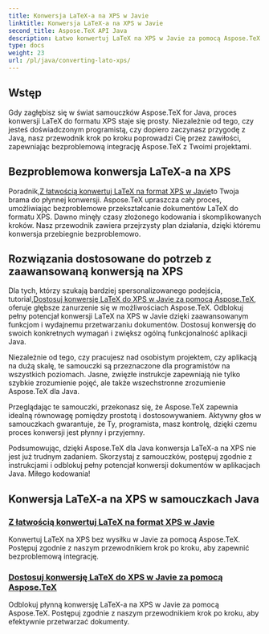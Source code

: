 ```yaml
---
title: Konwersja LaTeX-a na XPS w Javie
linktitle: Konwersja LaTeX-a na XPS w Javie
second_title: Aspose.TeX API Java
description: Łatwo konwertuj LaTeX na XPS w Javie za pomocą Aspose.TeX. Przewodnik krok po kroku dotyczący bezproblemowej integracji i wydajnego przetwarzania dokumentów.
type: docs
weight: 23
url: /pl/java/converting-lato-xps/
---
```

## Wstęp

Gdy zagłębisz się w świat samouczków Aspose.TeX for Java, proces konwersji LaTeX do formatu XPS staje się prosty. Niezależnie od tego, czy jesteś doświadczonym programistą, czy dopiero zaczynasz przygodę z Javą, nasz przewodnik krok po kroku poprowadzi Cię przez zawiłości, zapewniając bezproblemową integrację Aspose.TeX z Twoimi projektami.

## Bezproblemowa konwersja LaTeX-a na XPS
 Poradnik,[Z łatwością konwertuj LaTeX na format XPS w Javie](./simple-xps-conversion/)to Twoja brama do płynnej konwersji. Aspose.TeX upraszcza cały proces, umożliwiając bezproblemowe przekształcanie dokumentów LaTeX do formatu XPS. Dawno minęły czasy złożonego kodowania i skomplikowanych kroków. Nasz przewodnik zawiera przejrzysty plan działania, dzięki któremu konwersja przebiegnie bezproblemowo.

## Rozwiązania dostosowane do potrzeb z zaawansowaną konwersją na XPS
 Dla tych, którzy szukają bardziej spersonalizowanego podejścia, tutorial,[Dostosuj konwersję LaTeX do XPS w Javie za pomocą Aspose.TeX](./advanced-xps-conversion/), oferuje głębsze zanurzenie się w możliwościach Aspose.TeX. Odblokuj pełny potencjał konwersji LaTeX na XPS w Javie dzięki zaawansowanym funkcjom i wydajnemu przetwarzaniu dokumentów. Dostosuj konwersję do swoich konkretnych wymagań i zwiększ ogólną funkcjonalność aplikacji Java.

Niezależnie od tego, czy pracujesz nad osobistym projektem, czy aplikacją na dużą skalę, te samouczki są przeznaczone dla programistów na wszystkich poziomach. Jasne, zwięzłe instrukcje zapewniają nie tylko szybkie zrozumienie pojęć, ale także wszechstronne zrozumienie Aspose.TeX dla Java.

Przeglądając te samouczki, przekonasz się, że Aspose.TeX zapewnia idealną równowagę pomiędzy prostotą i dostosowywaniem. Aktywny głos w samouczkach gwarantuje, że Ty, programista, masz kontrolę, dzięki czemu proces konwersji jest płynny i przyjemny.

Podsumowując, dzięki Aspose.TeX dla Java konwersja LaTeX-a na XPS nie jest już trudnym zadaniem. Skorzystaj z samouczków, postępuj zgodnie z instrukcjami i odblokuj pełny potencjał konwersji dokumentów w aplikacjach Java. Miłego kodowania!
## Konwersja LaTeX-a na XPS w samouczkach Java
### [Z łatwością konwertuj LaTeX na format XPS w Javie](./simple-xps-conversion/)
Konwertuj LaTeX na XPS bez wysiłku w Javie za pomocą Aspose.TeX. Postępuj zgodnie z naszym przewodnikiem krok po kroku, aby zapewnić bezproblemową integrację.
### [Dostosuj konwersję LaTeX do XPS w Javie za pomocą Aspose.TeX](./advanced-xps-conversion/)
Odblokuj płynną konwersję LaTeX-a na XPS w Javie za pomocą Aspose.TeX. Postępuj zgodnie z naszym przewodnikiem krok po kroku, aby efektywnie przetwarzać dokumenty.